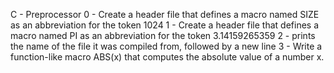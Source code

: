 C - Preprocessor
0 - Create a header file that defines a macro named SIZE as an abbreviation for the token 1024
1 - Create a header file that defines a macro named PI as an abbreviation for the token 3.14159265359
2 - prints the name of the file it was compiled from, followed by a new line
3 - Write a function-like macro ABS(x) that computes the absolute value of a number x.
